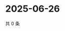 # 2025-06-26

共 0 条

<!-- BEGIN ZHIHUVIDEO -->
<!-- 最后更新时间 Thu Jun 26 2025 06:11:10 GMT+0800 (China Standard Time) -->

<!-- END ZHIHUVIDEO -->
